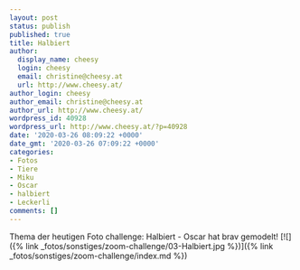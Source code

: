 ```yaml
---
layout: post
status: publish
published: true
title: Halbiert
author:
  display_name: cheesy
  login: cheesy
  email: christine@cheesy.at
  url: http://www.cheesy.at/
author_login: cheesy
author_email: christine@cheesy.at
author_url: http://www.cheesy.at/
wordpress_id: 40928
wordpress_url: http://www.cheesy.at/?p=40928
date: '2020-03-26 08:09:22 +0000'
date_gmt: '2020-03-26 07:09:22 +0000'
categories:
- Fotos
- Tiere
- Miku
- Oscar
- halbiert
- Leckerli
comments: []
---
```

Thema der heutigen Foto challenge: Halbiert - Oscar hat brav gemodelt!
[![]({% link _fotos/sonstiges/zoom-challenge/03-Halbiert.jpg %})]({% link _fotos/sonstiges/zoom-challenge/index.md %})
